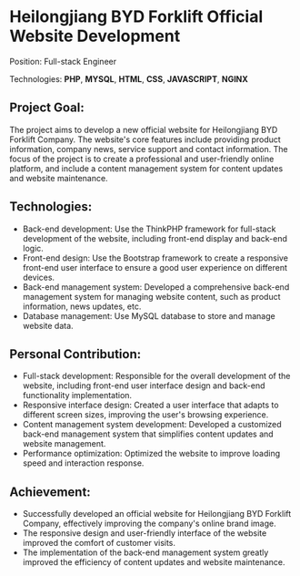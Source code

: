 # Heilongjiang BYD Forklift Official Website Development

Position: Full-stack Engineer

Technologies: **PHP**, **MYSQL**, **HTML**, **CSS**, **JAVASCRIPT**, **NGINX**

## Project Goal:

The project aims to develop a new official website for Heilongjiang BYD Forklift Company. The website's core features include providing product information, company news, service support and contact information. The focus of the project is to create a professional and user-friendly online platform, and include a content management system for content updates and website maintenance.

## Technologies:

- Back-end development: Use the ThinkPHP framework for full-stack development of the website, including front-end display and back-end logic.
- Front-end design: Use the Bootstrap framework to create a responsive front-end user interface to ensure a good user experience on different devices.
- Back-end management system: Developed a comprehensive back-end management system for managing website content, such as product information, news updates, etc.
- Database management: Use MySQL database to store and manage website data.

## Personal Contribution:

- Full-stack development: Responsible for the overall development of the website, including front-end user interface design and back-end functionality implementation.
- Responsive interface design: Created a user interface that adapts to different screen sizes, improving the user's browsing experience.
- Content management system development: Developed a customized back-end management system that simplifies content updates and website management.
- Performance optimization: Optimized the website to improve loading speed and interaction response.

## Achievement:

- Successfully developed an official website for Heilongjiang BYD Forklift Company, effectively improving the company's online brand image.
- The responsive design and user-friendly interface of the website improved the comfort of customer visits.
- The implementation of the back-end management system greatly improved the efficiency of content updates and website maintenance.

